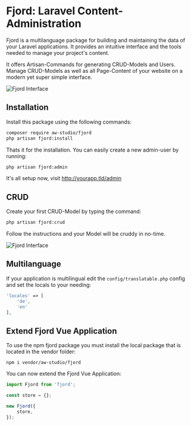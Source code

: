# Fjord: Laravel Content-Administration

Fjord is a multilanguage package for building and maintaining the data of your Laravel applications. It provides an intuitive interface and the tools needed to manage your project's content.

It offers Artisan-Commands for generating CRUD-Models and Users. Manage CRUD-Models as well as all Page-Content of your website on a modern yet super simple interface.

![Fjord Interface](https://raw.githubusercontent.com/aw-studio/fjord/master/fjord.png 'Fjord Interface')

## Installation

Install this package using the following commands:

```bash
composer require aw-studio/fjord
php artisan fjord:install
```

Thats it for the installation. You can easily create a new admin-user by running:

```bash
php artisan fjord:admin
```

It's all setup now, visit http://yourapp.tld/admin

## CRUD

Create your first CRUD-Model by typing the command:

```bash
php artisan fjord:crud
```

Follow the instructions and your Model will be cruddy in no-time.

![Fjord Interface](https://raw.githubusercontent.com/aw-studio/fjord/master/crud.png 'Fjord CRUD')

## Multilanguage

If your application is multilingual edit the `config/translatable.php` config
and set the locals to your needing:

```php
'locales' => [
    'de',
    'en'
],
```

## Extend Fjord Vue Application

To use the npm fjord package you must install the local package that is located in the vendor folder:

```
npm i vendor/aw-studio/fjord
```

You can now extend the Fjord Vue Application:

```javascript
import Fjord from 'fjord';

const store = {};

new Fjord({
    store,
});
```
